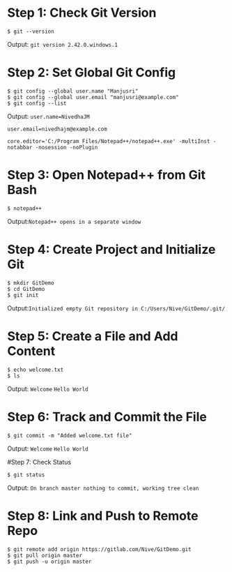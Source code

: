 # Step 1: Check Git Version

```
$ git --version
```

Output: `git version 2.42.0.windows.1`


# Step 2: Set Global Git Config

```
$ git config --global user.name "Manjusri"
$ git config --global user.email "manjusri@example.com"
$ git config --list
```
Output:
`user.name=NivedhaJM`

`user.email=nivedhajm@example.com`

`core.editor='C:/Program Files/Notepad++/notepad++.exe' -multiInst -notabbar -nosession -noPlugin`


# Step 3: Open Notepad++ from Git Bash

```
$ notepad++
```
Output:`Notepad++ opens in a separate window`

# Step 4: Create Project and Initialize Git

```
$ mkdir GitDemo
$ cd GitDemo
$ git init
```

Output:`Initialized empty Git repository in C:/Users/Nive/GitDemo/.git/`

# Step 5: Create a File and Add Content

```
$ echo welcome.txt
$ ls
```
Output:
`Welcome`
`Hello World`

# Step 6: Track and Commit the File

```
$ git commit -m "Added welcome.txt file"
```

Output:
`Welcome`
`Hello World`
 
#Step 7: Check Status 

```
$ git status
```

Output: `On branch master nothing to commit, working tree clean`

# Step 8: Link and Push to Remote Repo

```
$ git remote add origin https://gitlab.com/Nive/GitDemo.git
$ git pull origin master
$ git push -u origin master
```